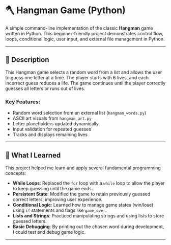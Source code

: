 # 🪓 Hangman Game (Python)

A simple command-line implementation of the classic **Hangman** game written in Python. This beginner-friendly project demonstrates control flow, loops, conditional logic, user input, and external file management in Python.

---

## 📜 Description

This Hangman game selects a random word from a list and allows the user to guess one letter at a time. The player starts with 6 lives, and each incorrect guess reduces a life. The game continues until the player correctly guesses all letters or runs out of lives.

### Key Features:
- Random word selection from an external list (`hangman_words.py`)
- ASCII art visuals from `hangman_art.py`
- Letter placeholders updated dynamically
- Input validation for repeated guesses
- Tracks and displays remaining lives

---

## 🧠 What I Learned

This project helped me learn and apply several fundamental programming concepts:

- **While Loops**: Replaced the `for` loop with a `while` loop to allow the player to keep guessing until the game ends.
- **Persistent State**: Modified the game to retain previously guessed correct letters, improving user experience.
- **Conditional Logic**: Learned how to manage game states (win/lose) using `if` statements and flags like `game_over`.
- **Lists and Strings**: Practiced manipulating strings and using lists to store guessed letters.
- **Basic Debugging**: By printing out the chosen word during development, I could test and debug game logic.

---

